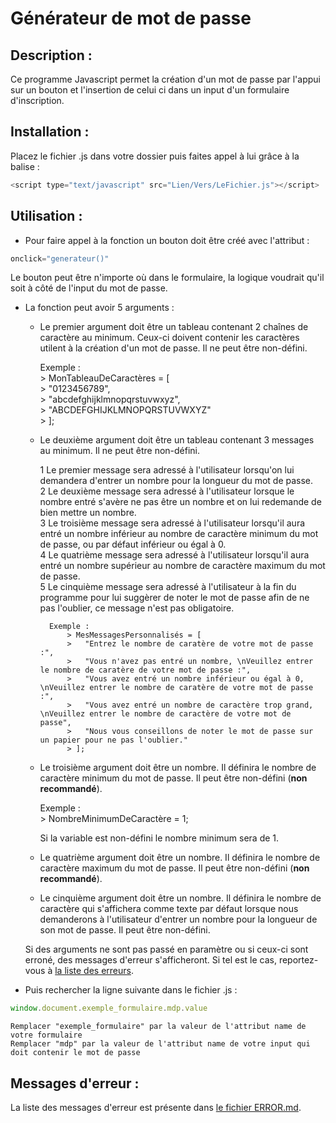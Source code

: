 # Générateur de mot de passe

## Description :

Ce programme Javascript permet la création d'un mot de passe par l'appui sur un bouton et l'insertion de celui ci dans un input d'un formulaire d'inscription.

## Installation :

Placez le fichier .js dans votre dossier puis faites appel à lui grâce à la balise :

```javascript  
<script type="text/javascript" src="Lien/Vers/LeFichier.js"></script>  
```

## Utilisation :

* Pour faire appel à la fonction un bouton doit être créé avec l'attribut :

```javascript  
onclick="generateur()"  
```
Le bouton peut être n'importe où dans le formulaire, la logique voudrait qu'il soit à côté de l'input du mot de passe.  

* La fonction peut avoir 5 arguments :

	* Le premier argument doit être un tableau contenant 2 chaînes de caractère au minimum. Ceux-ci doivent contenir les caractères utilent à la création d'un mot de passe. Il ne peut être non-défini.
	
		Exemple :  
			> MonTableauDeCaractères = [  
			>	"0123456789",  
			>	"abcdefghijklmnopqrstuvwxyz",  
			>	"ABCDEFGHIJKLMNOPQRSTUVWXYZ"  
			> ];

	* Le deuxième argument doit être un tableau contenant 3 messages au minimum. Il ne peut être non-défini.
	
		1 Le premier message sera adressé à l'utilisateur lorsqu'on lui demandera d'entrer un nombre pour la longueur du mot de passe.  
		2 Le deuxième message sera adressé à l'utilisateur lorsque le nombre entré s'avère ne pas être un nombre et on lui redemande de bien mettre un nombre.  
		3 Le troisième message sera adressé à l'utilisateur lorsqu'il aura entré un nombre inférieur au nombre de caractère minimum du mot de passe, ou par défaut inférieur ou égal à 0.  
		4 Le quatrième message sera adressé à l'utilisateur lorsqu'il aura entré un nombre supérieur au nombre de caractère maximum du mot de passe.  
		5 Le cinquième message sera adressé à l'utilisateur à la fin du programme pour lui suggèrer de noter le mot de passe afin de ne pas l'oublier, ce message n'est pas obligatoire.
		
			Exemple :  
				> MesMessagesPersonnalisés = [  
				>	"Entrez le nombre de caratère de votre mot de passe :",  
				>	"Vous n'avez pas entré un nombre, \nVeuillez entrer le nombre de caratère de votre mot de passe :",  
				>	"Vous avez entré un nombre inférieur ou égal à 0, \nVeuillez entrer le nombre de caratère de votre mot de passe :",  
				>	"Vous avez entré un nombre de caractère trop grand, \nVeuillez entrer le nombre de caractère de votre mot de passe",  
				>	"Nous vous conseillons de noter le mot de passe sur un papier pour ne pas l'oublier."  
				> ];

	* Le troisième argument doit être un nombre. Il définira le nombre de caractère minimum du mot de passe. Il peut être non-défini (**non recommandé**).
	
		Exemple :  
			> NombreMinimumDeCaractère = 1;
			
		Si la variable est non-défini le nombre minimum sera de 1.

	* Le quatrième argument doit être un nombre. Il définira le nombre de caractère maximum du mot de passe. Il peut être non-défini (**non recommandé**).

	* Le cinquième argument doit être un nombre. Il définira le nombre de caractère qui s'affichera comme texte par défaut lorsque nous demanderons à l'utilisateur d'entrer un nombre pour la longueur de son mot de passe. Il peut être non-défini.

	Si des arguments ne sont pas passé en paramètre ou si ceux-ci sont erroné, des messages d'erreur s'afficheront. Si tel est le cas, reportez-vous à [la liste des erreurs](ERROR.md).

* Puis rechercher la ligne suivante dans le fichier .js :

```javascript  
window.document.exemple_formulaire.mdp.value  
```

	Remplacer "exemple_formulaire" par la valeur de l'attribut name de votre formulaire  
	Remplacer "mdp" par la valeur de l'attribut name de votre input qui doit contenir le mot de passe
	
## Messages d'erreur :

La liste des messages d'erreur est présente dans [le fichier ERROR.md](ERROR.md).